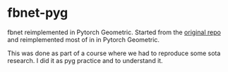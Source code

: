 # fbnet-pyg

fbnet reimplemented in Pytorch Geometric. Started from the [original repo](https://github.com/hikvision-research/3DVision/tree/main/PointCompletion/FBNet) and reimplemented most of in in Pytorch Geometric.

This was done as part of a course where we had to reproduce some sota research. I did it as pyg practice and to understand it.
